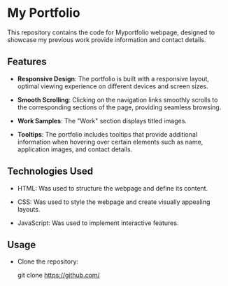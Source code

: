 # My Portfolio

This repository contains the code for Myportfolio webpage, designed to showcase my previous work provide information and contact details.

## Features

- **Responsive Design**: The portfolio is built with a responsive layout, optimal viewing experience on different devices and screen sizes.

- **Smooth Scrolling**: Clicking on the navigation links smoothly scrolls to the corresponding sections of the page, providing seamless browsing.

- **Work Samples**: The "Work" section displays titled images.

- **Tooltips**: The portfolio includes tooltips that provide additional information when hovering over certain elements such as  name, application images, and contact details.

## Technologies Used

- HTML: Was used to structure the webpage and define its content.

- CSS: Was used to style the webpage and create visually appealing layouts.

- JavaScript: Was used to implement interactive features.

## Usage

- Clone the repository:

   git clone https://github.com/

